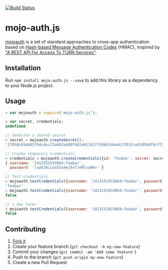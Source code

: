 [![Build Status](https://travis-ci.org/mojolingo/mojo-auth.js.svg?branch=develop)](http://travis-ci.org/mojolingo/mojo-auth.js)

# mojo-auth.js

[mojoauth](http://mojoauth.mojolingo.com) is a set of standard approaches to cross-app authentication based on [Hash-based Message Authentication Codes](http://en.wikipedia.org/wiki/Hash-based_message_authentication_code) (HMAC), inspired by ["A REST API For Access To TURN Services"](http://tools.ietf.org/html/draft-uberti-behave-turn-rest).

## Installation

Run `npm install mojo-auth.js --save` to add this library as a dependency to your Node.js project.

## Usage

```javascript
> var mojoauth = require('mojo-auth.js');

> var secret, credentials;
undefined

// Generate a shared secret
> secret = mojoauth.createSecret();
'27058c65ab05794cdec23abb2ad49f402e011d1ff56b61d4a4c37032ced2d94df6cff260c4fee814d1f9ea35fa7a2962332f0b2c5415e753b329c328a62c86f8'

// Create temporary credentials
> credentials = mojoauth.createCredentials({id: 'foobar', secret: secret});
{ username: '1413151933064:foobar',
  password: 'lvpE3AcLea5Io4mj8xT/eMlvw9k=' }

// Test credentials
> mojoauth.testCredentials({username: '1413151933064:foobar', password: 'lvpE3AcLea5Io4mj8xT/eMlvw9k='}, secret);
'foobar'
> mojoauth.testCredentials({username: '1413151933064:foobar', password: 'wrongpassword'}, secret);
false

// 1 day later
> mojoauth.testCredentials({username: '1413151933064:foobar', password: 'lvpE3AcLea5Io4mj8xT/eMlvw9k='}, secret);
false
```

## Contributing

1. [Fork it](https://github.com/mojolingo/mojo_auth.js/fork)
2. Create your feature branch (`git checkout -b my-new-feature`)
3. Commit your changes (`git commit -am 'Add some feature'`)
4. Push to the branch (`git push origin my-new-feature`)
5. Create a new Pull Request
